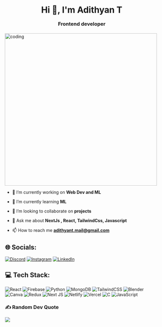 <h1 align="center">Hi 👋, I'm Adithyan T</h1>
<h3 align="center" style="margin:8px 0">Frontend developer</h3>
<img align="right" style="margin:8px 0;padding:5px" alt="coding" width= "500" src="https://user-images.githubusercontent.com/10498744/210012254-234538ff-d198-48aa-8964-37e6fd45d227.gif" >

- 🔭 I’m currently working on **Web Dev and ML**

- 🌱 I’m currently learning **ML**

- 👯 I’m looking to collaborate on **projects**

- 💬 Ask me about **NextJs , React, TailwindCss, Javascript**

- 📫 How to reach me **adithyant.mail@gmail.com**


## 🌐 Socials:
[![Discord](https://img.shields.io/badge/Discord-%237289DA.svg?logo=discord&logoColor=white)](https://discord.gg/9heSrPrR) [![Instagram](https://img.shields.io/badge/Instagram-%23E4405F.svg?logo=Instagram&logoColor=white)](https://instagram.com/a_d_i_t_h_6_2_8) [![LinkedIn](https://img.shields.io/badge/LinkedIn-%230077B5.svg?logo=linkedin&logoColor=white)](https://linkedin.com/in/adithyan-t-ba37b9220) 

## 💻 Tech Stack:
![React](https://img.shields.io/badge/react-%2320232a.svg?style=flat&logo=react&logoColor=%2361DAFB) ![Firebase](https://img.shields.io/badge/firebase-%23039BE5.svg?style=flat&logo=firebase) ![Python](https://img.shields.io/badge/python-3670A0?style=flat&logo=python&logoColor=ffdd54) ![MongoDB](https://img.shields.io/badge/MongoDB-%234ea94b.svg?style=flat&logo=mongodb&logoColor=white) ![TailwindCSS](https://img.shields.io/badge/tailwindcss-%2338B2AC.svg?style=flat&logo=tailwind-css&logoColor=white) ![Blender](https://img.shields.io/badge/blender-%23F5792A.svg?style=flat&logo=blender&logoColor=white) ![Canva](https://img.shields.io/badge/Canva-%2300C4CC.svg?style=flat&logo=Canva&logoColor=white) ![Redux](https://img.shields.io/badge/redux-%23593d88.svg?style=flat&logo=redux&logoColor=white) ![Next JS](https://img.shields.io/badge/Next-black?style=flat&logo=next.js&logoColor=white) ![Netlify](https://img.shields.io/badge/netlify-%23000000.svg?style=flat&logo=netlify&logoColor=#00C7B7) ![Vercel](https://img.shields.io/badge/vercel-%23000000.svg?style=flat&logo=vercel&logoColor=white) ![C](https://img.shields.io/badge/c-%2300599C.svg?style=flat&logo=c&logoColor=white) ![JavaScript](https://img.shields.io/badge/javascript-%23323330.svg?style=flat&logo=javascript&logoColor=%23F7DF1E)

<!---
# 📊 GitHub Stats:

![](https://github-readme-streak-stats.herokuapp.com/?user=Adith628&theme=dark&hide_border=true)<br/>
![](https://github-readme-stats.vercel.app/api/top-langs/?username=Adith628&theme=dark&hide_border=true&include_all_commits=false&count_private=true&layout=compact)


--->
### ✍️ Random Dev Quote
![](https://quotes-github-readme.vercel.app/api?type=horizontal&theme=radical)

